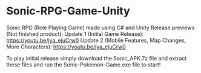 # Sonic-RPG-Game-Unity
Sonic RPG (Role Playing Game) made using C# and Unity
Release previews (Not finished product): 
Update 1 (Initial Game Release): https://youtu.be/jya_ejuCrw0
Update 2 (Mobile Features, Map Changes, More Characters): https://youtu.be/jya_ejuCrw0

To play initial release simply download the Sonic_APK.7z file and extract these files and run the Sonic-Pokemon-Game.exe file to start!
